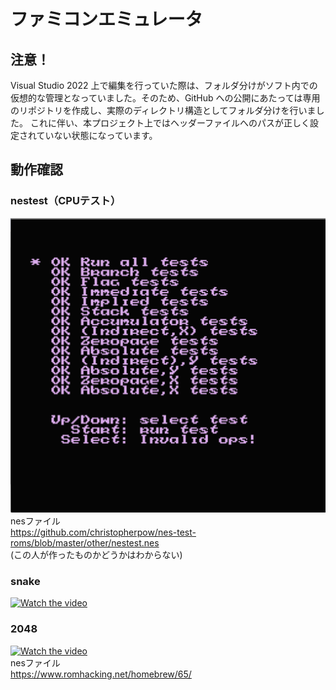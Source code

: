 # ファミコンエミュレータ

## 注意！
Visual Studio 2022 上で編集を行っていた際は、フォルダ分けがソフト内での仮想的な管理となっていました。そのため、GitHub への公開にあたっては専用のリポジトリを作成し、実際のディレクトリ構造としてフォルダ分けを行いました。
これに伴い、本プロジェクト上ではヘッダーファイルへのパスが正しく設定されていない状態になっています。


## 動作確認
### nestest（CPUテスト）
![NESTEST](img/nestest.png)  
nesファイル  
https://github.com/christopherpow/nes-test-roms/blob/master/other/nestest.nes  
(この人が作ったものかどうかはわからない)
### snake
[![Watch the video](https://img.youtube.com/vi/GS9c9OCNs4M/hqdefault.jpg)](https://youtu.be/GS9c9OCNs4M)

### 2048
[![Watch the video](https://img.youtube.com/vi/deF4jzUT_3w/hqdefault.jpg)](https://youtu.be/deF4jzUT_3w)  
nesファイル  
https://www.romhacking.net/homebrew/65/
